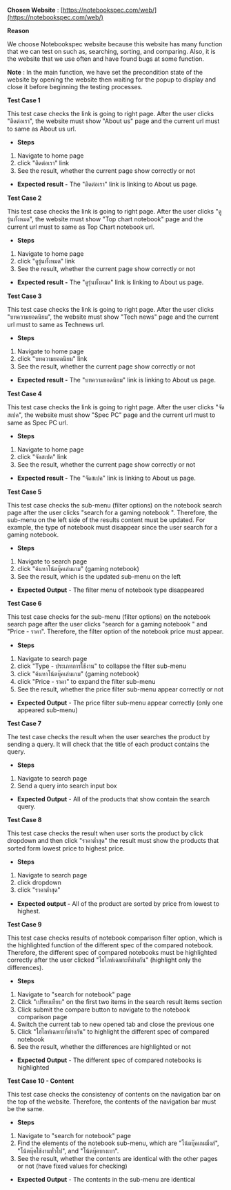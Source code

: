 **Chosen Website** : [https://notebookspec.com/web/](https://notebookspec.com/web/)

**Reason**

We choose Notebookspec website because this website has many function that we can test on such as, searching, sorting, and comparing. Also, it is the website that we use often and have found bugs at some function.

**Note** : In the main function, we have set the precondition state of the website by opening the website then waiting for the popup to display and close it before beginning the testing processes.

**Test Case 1**

This test case checks the link is going to right page. After the user clicks &quot;ติดต่อเรา&quot;, the website must show &quot;About us&quot; page and the current url must to same as About us url.

- **Steps**

1. Navigate to home page
2. click &quot;ติดต่อเรา&quot; link
3. See the result, whether the current page show correctly or not

- **Expected result -** The &quot;ติดต่อเรา&quot; link is linking to About us page.

**Test Case 2**

This test case checks the link is going to right page. After the user clicks &quot;ดูรุ่นทั้งหมด&quot;, the website must show &quot;Top chart notebook&quot; page and the current url must to same as Top Chart notebook url.

- **Steps**

1. Navigate to home page
2. click &quot;ดูรุ่นทั้งหมด&quot; link
3. See the result, whether the current page show correctly or not

- **Expected result -** The &quot;ดูรุ่นทั้งหมด&quot; link is linking to About us page.

**Test Case 3**

This test case checks the link is going to right page. After the user clicks &quot;บทความยอดนิยม&quot;, the website must show &quot;Tech news&quot; page and the current url must to same as Technews url.

- **Steps**

1. Navigate to home page
2. click &quot;บทความยอดนิยม&quot; link
3. See the result, whether the current page show correctly or not

- **Expected result -** The &quot;บทความยอดนิยม&quot; link is linking to About us page.

**Test Case 4**

This test case checks the link is going to right page. After the user clicks &quot;จัดสเปค&quot;, the website must show &quot;Spec PC&quot; page and the current url must to same as Spec PC url.

- **Steps**

1. Navigate to home page
2. click &quot;จัดสเปค&quot; link
3. See the result, whether the current page show correctly or not

- **Expected result -** The &quot;จัดสเปค&quot; link is linking to About us page.

**Test Case 5**

This test case checks the sub-menu (filter options) on the notebook search page after the user clicks &quot;search for a gaming notebook &quot;. Therefore, the sub-menu on the left side of the results content must be updated. For example, the type of notebook must disappear since the user search for a gaming notebook.

- **Steps**

1. Navigate to search page
2. click &quot;ค้นหาโน้ตบุ๊คเล่นเกม&quot; (gaming notebook)
3. See the result, which is the updated sub-menu on the left

- **Expected Output** - The filter menu of notebook type disappeared

**Test Case 6**

This test case checks for the sub-menu (filter options) on the notebook search page after the user clicks &quot;search for a gaming notebook &quot; and &quot;Price - ราคา&quot;. Therefore, the filter option of the notebook price must appear.

- **Steps**

1. Navigate to search page
2. click &quot;Type - ประเภทการใช้งาน&quot; to collapse the filter sub-menu
3. click &quot;ค้นหาโน้ตบุ๊คเล่นเกม&quot; (gaming notebook)
4. click &quot;Price - ราคา&quot; to expand the filter sub-menu
5. See the result, whether the price filter sub-menu appear correctly or not

- **Expected Output** - The price filter sub-menu appear correctly (only one appeared sub-menu)

**Test Case 7**

The test case checks the result when the user searches the product by sending a query. It will check that the title of each product contains the query.

- **Steps**

1. Navigate to search page
2. Send a query into search input box

- **Expected Output** - All of the products that show contain the search query.

**Test Case 8**

This test case checks the result when user sorts the product by click dropdown and then click &quot;ราคาต่ำสุด&quot; the result must show the products that sorted form lowest price to highest price.

- **Steps**

1. Navigate to search page
2. click dropdown
3. click &quot;ราคาต่ำสุด&quot;

- **Expected output -** All of the product are sorted by price from lowest to highest.

**Test Case 9**

This test case checks results of notebook comparison filter option, which is the highlighted function of the different spec of the compared notebook. Therefore, the different spec of compared notebooks must be highlighted correctly after the user clicked &quot;ไฮไลท์เฉพาะที่ต่างกัน&quot; (highlight only the differences).

- **Steps**

1. Navigate to &quot;search for notebook&quot; page
2. Click &quot;เปรียบเทียบ&quot; on the first two items in the search result items section
3. Click submit the compare button to navigate to the notebook comparison page
4. Switch the current tab to new opened tab and close the previous one
5. Click &quot;ไฮไลท์เฉพาะที่ต่างกัน&quot; to highlight the different spec of compared notebook
6. See the result, whether the differences are highlighted or not

- **Expected Output** - The different spec of compared notebooks is highlighted

**Test Case 10 - Content**

This test case checks the consistency of contents on the navigation bar on the top of the website. Therefore, the contents of the navigation bar must be the same.

- **Steps**

1. Navigate to &quot;search for notebook&quot; page
2. Find the elements of the notebook sub-menu, which are &quot;โน้ตบุ๊คเกมมิ่งส์&quot;, &quot;โน้ตบุ๊คใช้งานทั่วไป&quot;, and &quot;โน้ตบุ๊คบางเบา&quot;.
3. See the result, whether the contents are identical with the other pages or not (have fixed values for checking)

- **Expected Output** - The contents in the sub-menu are identical
